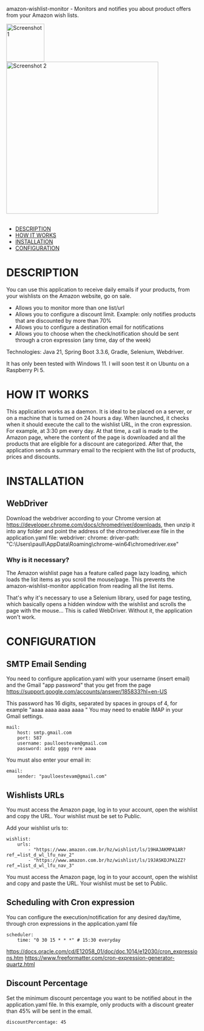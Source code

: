
amazon-wishlist-monitor - Monitors and notifies you about product offers from your Amazon wish lists.

<img src="https://github.com/user-attachments/assets/6f6e2f4b-dbbd-49b2-ba77-8edfde5333ab" alt="Screenshot 1" width="100" style="margin-right:100px;">

<img src="https://github.com/user-attachments/assets/03c057d8-ae10-44cc-acb5-1ead45f8b60e" alt="Screenshot 2" width="400">
<br><br>


- [DESCRIPTION](#description)
- [HOW IT WORKS](#how-it-works)
- [INSTALLATION](#installation)
- [CONFIGURATION](#configuration)

# DESCRIPTION
You can use this application to receive daily emails if your products, from your wishlists on the Amazon website, go on sale.

- Allows you to monitor more than one list/url
- Allows you to configure a discount limit. Example: only notifies products that are discounted by more than 70%
- Allows you to configure a destination email for notifications
- Allows you to choose when the check/notification should be sent through a cron expression (any time, day of the week)

Technologies: Java 21, Spring Boot 3.3.6, Gradle, Selenium, Webdriver.

It has only been tested with Windows 11. I will soon test it on Ubuntu on a Raspberry Pi 5.

# HOW IT WORKS
This application works as a daemon. It is ideal to be placed on a server, or on a machine that is turned on 24 hours a day. When launched, it checks when it should execute the call to the wishlist URL, in the cron expression. For example, at 3:30 pm every day. At that time, a call is made to the Amazon page, where the content of the page is downloaded and all the products that are eligible for a discount are categorized. After that, the application sends a summary email to the recipient with the list of products, prices and discounts.

# INSTALLATION


## WebDriver

Download the webdriver according to your Chrome version at https://developer.chrome.com/docs/chromedriver/downloads, then unzip it into any folder and point the address of the chromedriver.exe file in the application.yaml file:
    webdriver:
        chrome:
        driver-path: "C:\\Users\\paull\\AppData\\Roaming\\chrome-win64\\chromedriver.exe"

### Why is it necessary?
The Amazon wishlist page has a feature called page lazy loading, which loads the list items as you scroll the mouse/page. This prevents the amazon-wishlist-monitor application from reading all the list items.

That's why it's necessary to use a Selenium library, used for page testing, which basically opens a hidden window with the wishlist and scrolls the page with the mouse... This is called WebDriver. Without it, the application won't work.

# CONFIGURATION
## SMTP Email Sending
You need to configure application.yaml with your username (insert email) and the Gmail "app password" that you get from the page https://support.google.com/accounts/answer/185833?hl=en-US

This password has 16 digits, separated by spaces in groups of 4, for example "aaaa aaaa aaaa aaaa "
You may need to enable IMAP in your Gmail settings.
    
    mail:
        host: smtp.gmail.com
        port: 587
        username: paulloestevam@gmail.com
        password: asdz gggg rere aaaa

You must also enter your email in:
    
    email:
        sender: "paulloestevam@gmail.com"


## Wishlists URLs
You must access the Amazon page, log in to your account, open the wishlist and copy the URL.
Your wishlist must be set to Public.

Add your wishlist urls to:

    wishlist:
        urls:
            - "https://www.amazon.com.br/hz/wishlist/ls/19HAJAKMPA1AR?ref_=list_d_wl_lfu_nav_2"
            - "https://www.amazon.com.br/hz/wishlist/ls/19JASKDJPA1ZZ?ref_=list_d_wl_lfu_nav_3"

You must access the Amazon page, log in to your account, open the wishlist and copy and paste the URL.
Your wishlist must be set to Public.

## Scheduling with Cron expression
You can configure the execution/notification for any desired day/time, through cron expressions in the application.yaml file    
    
    scheduler:
        time: "0 30 15 * * *" # 15:30 everyday

https://docs.oracle.com/cd/E12058_01/doc/doc.1014/e12030/cron_expressions.htm
https://www.freeformatter.com/cron-expression-generator-quartz.html

## Discount Percentage
Set the minimum discount percentage you want to be notified about in the application.yaml file.
In this example, only products with a discount greater than 45% will be sent in the email.

    discountPercentage: 45

